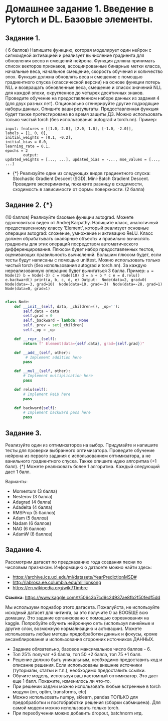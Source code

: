 # Домашнее задание 1. Введение в Pytorch и DL. Базовые элементы.

## Задание 1.
( 6 баллов) Напишите функцию, которая моделирует один нейрон с сигмоидной активацией и реализует вычисление градиента для обновления весов и смещений нейрона. Функция должна принимать список векторов признаков, ассоциированные бинарные метки класса, начальные веса, начальное смещение, скорость обучения и количество эпох. Функция должна обновлять веса и смещение с помощью градиентного спуска (классической версии) на основе функции потерь NLL и возвращать обновленные веса, смещение и список значений NLL для каждой эпохи, округленное до четырех десятичных знаков.
Проведите обучение на предоставленном наборе данных из задания 4 (для двух разных лет). Опционально сгенерируйте другие подходящие наборы данных. Опишите ваши результаты. Предоставленная функция будет также протестирована во время защиты ДЗ.
Можно использовать только чистый torch (без использования autograd и torch.nn). 
Пример:
```
input: features = [[1.0, 2.0], [2.0, 1.0], [-1.0, -2.0]], 
labels = [1, 0, 0], 
initial_weights = [0.1, -0.2], 
initial_bias = 0.0, 
learning_rate = 0.1, 
epochs = 2
        output: 
updated_weights = [..., ...], updated_bias = -..., mse_values = [..., ...]
```
* {*} Реализуйте один из следующих видов градиентного спуска: Stochastic Gradient Descent (SGD), Mini-Batch Gradient Descent. Проведите эксперименты, покажите разницу в сходимости, сходимость в зависимости от формы поверхности. (2 балла)

## Задание 2. {*}
(10 баллов) Реализуйте базовые функции autograd. Можете вдохновиться видео от Andrej Karpathy. Напишите класс, аналогичный предоставленному классу 'Element', который реализует основные операции autograd: сложение, умножение и активацию ReLU. Класс должен обрабатывать скалярные объекты и правильно вычислять градиенты для этих операций посредством автоматического дифференцирования. Плюсом будет набор предоставленных тестов, оценивающих правильность вычислений. Большим плюсом будет, если тесты будут   написаны с помощью unittest. Можно использовать только чистый torch (без использования autograd и torch.nn). За каждую нереализованную операцию будет вычитаться 3 балла.
	Пример: 
        ```
        a = Node(2)
        b = Node(-3)
        c = Node(10)
        d = a + b * c
        e = d.relu()
        e.backward()
        print(a, b, c, d, e)
        Output:  Node(data=2, grad=0)  Node(data=-3, grad=10)  Node(data=10, grad=-3)  Node(data=-28, grad=1)  Node(data=0, grad=1)
        ```
```python

class Node:
	def __init__(self, data, _children=(), _op=''):
		self.data = data
		self.grad = 0
		self._backward = lambda: None
		self._prev = set(_children)
		self._op = _op

	def __repr__(self):
		return f" Element(data={self.data}, grad={self.grad})"

	def __add__(self, other):
		 # Implement addition here
		pass

	def __mul__(self, other):
		# Implement multiplication here
		pass

	def relu(self):
		# Implement ReLU here
		pass

	def backward(self):
		# Implement backward pass here
		pass
```
## Задание 3. 
Реализуйте один из оптимизаторов на выбор. Придумайте и напишите тесты для проверки выбранного оптимизатора. Проведите обучение нейрона из первого задания с использованием оптимизатора, а не ванильного градиентного спуска.
Также опишите идею алгоритма (+1 балл).
{*} Можете реализовать более 1 алгоритма. Каждый следующий даст 1 балл. 

Варианты:
- Momentum (3 балла)
- Nesterov (3 балла) 
- Adagrad (4 балла)
- Adadelta (4 балла)
- RMSProp (5 баллов)
- Adam (5 баллов)
- Nadam (6 баллов)
- NAG (6 баллов)
- AdamW (6 баллов)

## Задание 4.
Рассмотрим датасет по предсказанию года создания песни по числовым признакам.
Информацию о датасете можно найти здесь: 
- https://archive.ics.uci.edu/ml/datasets/YearPredictionMSD#
- http://labrosa.ee.columbia.edu/millionsong
- https://en.wikipedia.org/wiki/Timbre

**Ссылка**: https://www.kaggle.com/t/506c3b7cd9c24937ae8fb2f50fedf5dd

Мы используем поднабор этого датасета. Пожалуйста, не используйте исходный датасет для читинга, за это получите 0 за ВООБЩЕ всю домашку. Это задание организовано с помощью соревнования на kaggle.
Попробуйте обучить нейронную сеть (используя линейные и другие слои, возможную нормализацию и активации). Можете использовать любые методы предобработки данных и фокусы, кроме ансамблирования и использования сторонних источников ДАННЫХ.
- Задание обязательно, базовое максимальное число баллов - 6. 
- Топ 25% получат +3 балла, топ 50 +2 балла, топ 75 +1 балл.
- Решение должно быть уникальным, необходимо предоставить код и описание решения. Если использованы внешние источники (туториалы, статьи и т.п.), необходимо предоставить ссылки.
- Обучите модель, используя ваш кастомный оптимизатор. Это даст еще 1 балл. Покажите, изменилось ли что-то.
- При решении задачи можно использовать любые встренные в torch модули (nn, optim, transforms, etc)
- Можно использовать numpy, sklearn, pandas ТОЛЬКО для предобработки и постобработки решения (сборки сабмишена). Для самой модели можно использовать только torch.
- При переобучении можно добавить dropout, batchnorm итд. 



